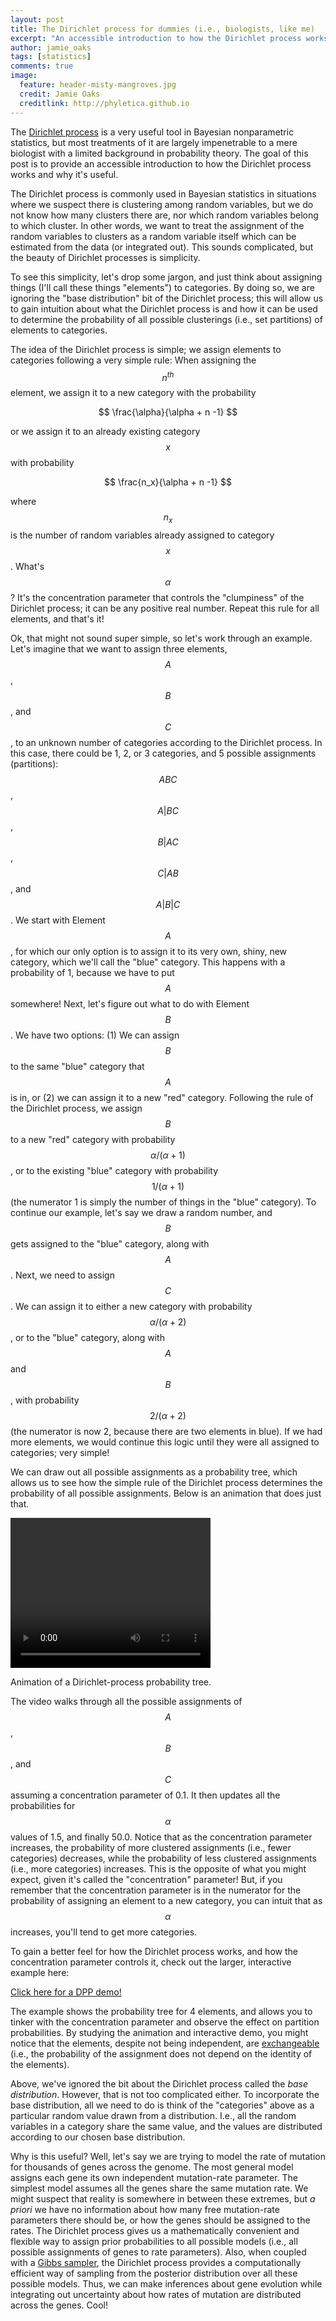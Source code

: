 ```yaml
---
layout: post
title: The Dirichlet process for dummies (i.e., biologists, like me) 
excerpt: "An accessible introduction to how the Dirichlet process works and why it's useful."
author: jamie_oaks
tags: [statistics]
comments: true
image:
  feature: header-misty-mangroves.jpg
  credit: Jamie Oaks
  creditlink: http://phyletica.github.io
---
```


The [Dirichlet process](https://en.wikipedia.org/wiki/Dirichlet_process) is a
very useful tool in Bayesian nonparametric statistics, but most treatments of
it are largely impenetrable to a mere biologist with a limited background in
probability theory.
The goal of this post is to provide an accessible introduction to how the
Dirichlet process works and why it's useful.

The Dirichlet process is commonly used in Bayesian statistics in situations
where we suspect there is clustering among random variables, but we do not know
how many clusters there are, nor which random variables belong to which
cluster.
In other words, we want to treat the assignment of the random variables to
clusters as a random variable itself which can be estimated from the data (or
integrated out).
This sounds complicated, but the beauty of Dirichlet processes is simplicity.

To see this simplicity, let's drop some jargon, and just think about assigning
things (I'll call these things "elements") to categories.
By doing so, we are ignoring the "base distribution" bit of the Dirichlet
process; this will allow us to gain intuition about what the Dirichlet process
is and how it can be used to determine the probability of all possible
clusterings (i.e., set partitions) of elements to categories.

The idea of the Dirichlet process is simple; we assign elements to categories
following a very simple rule:
When assigning the $$n^{th}$$ element, we assign it to a new category with the
probability

$$
\frac{\alpha}{\alpha + n -1}
$$

or we assign it to an already existing category $$x$$ with probability

$$
\frac{n_x}{\alpha + n -1}
$$

where $$n_x$$ is the number of random variables already assigned to category
$$x$$.
What's $$\alpha$$?
It's the concentration parameter that controls the "clumpiness" of the
Dirichlet process; it can be any positive real number.
Repeat this rule for all elements, and that's it!

Ok, that might not sound super simple, so let's work through an example.
Let's imagine that we want to assign three elements, $$A$$, $$B$$, and $$C$$,
to an unknown number of categories according to the Dirichlet process.
In this case, there could be 1, 2, or 3 categories, and 5 possible assignments
(partitions):
$$ABC$$, $$A|BC$$, $$B|AC$$, $$C|AB$$, and $$A|B|C$$.
We start with Element $$A$$, for which our only option is to assign it to its
very own, shiny, new category, which we'll call the "blue" category.
This happens with a probability of 1, because we have to put $$A$$ somewhere!
Next, let's figure out what to do with Element $$B$$.
We have two options: (1) We can assign $$B$$ to the same "blue" category that
$$A$$ is in, or (2) we can assign it to a new "red" category.
Following the rule of the Dirichlet process, we assign $$B$$ to a new "red"
category with probability $$\alpha/(\alpha+1)$$, or to the existing "blue"
category with probability $$1/(\alpha+1)$$ (the numerator 1 is simply the
number of things in the "blue" category).
To continue our example, let's say we draw a random number, and $$B$$ gets
assigned to the "blue" category, along with $$A$$.
Next, we need to assign $$C$$.
We can assign it to either a new category with probability
$$\alpha/(\alpha+2)$$, or to the "blue" category, along with $$A$$ and $$B$$,
with probability $$2/(\alpha+2)$$ (the numerator is now 2, because there are
two elements in blue).
If we had more elements, we would continue this logic until they
were all assigned to categories; very simple!

We can draw out all possible assignments as a probability tree, which allows us
to see how the simple rule of the Dirichlet process determines the probability
of all possible assignments. Below is an animation that does just that.

<video width="320" height="240" controls>
    <source src="https://raw.githubusercontent.com/joaks1/dirichlet-process-trees/master/images/dpp-3-example.mp4" type="video/mp4">
    <source src="https://raw.githubusercontent.com/joaks1/dirichlet-process-trees/master/images/dpp-3-example.ogg" type="video/ogg">
    Your browser does not support this video.
</video>
<figcaption>
    <p class="figure-caption-box">
        <span class="center-if-single-line">
            Animation of a Dirichlet-process probability tree.
        </span>
    </p>
</figcaption>

The video walks through all the possible assignments of $$A$$, $$B$$, and $$C$$
assuming a concentration parameter of 0.1. It then updates all the
probabilities for $$\alpha$$ values of 1.5, and finally 50.0.
Notice that as the concentration parameter increases, the probability of more
clustered assignments (i.e., fewer categories) decreases, while the probability
of less clustered assignments (i.e., more categories) increases.
This is the opposite of what you might expect, given it's called the
"concentration" parameter!
But, if you remember that the concentration parameter is in the numerator for
the probability of assigning an element to a new category, you can intuit that
as $$\alpha$$ increases, you'll tend to get more categories.

To gain a better feel for how the Dirichlet process works, and how the 
concentration parameter controls it, check out the larger, interactive
example here:

<div markdown="0" ><a class="btn btn-info" href="{{ site.baseurl }}/dpp-demo/">Click here for a DPP demo!</a></div>

The example shows the probability tree for 4 elements, and allows you to tinker
with the concentration parameter and observe the effect on partition
probabilities.
By studying the animation and interactive demo, you might notice that the
elements, despite not being independent, are
[exchangeable](https://en.wikipedia.org/wiki/Exchangeable_random_variables)
(i.e., the probability of the assignment does not depend on the identity of the
elements).

Above, we've ignored the bit about the Dirichlet process called the *base
distribution*.
However, that is not too complicated either.
To incorporate the base distribution, all we need to do is think of the
"categories" above as a particular random value drawn from a distribution.
I.e., all the random variables in a category share the same value, and the
values are distributed according to our chosen base distribution.

Why is this useful?
Well, let's say we are trying to model the rate of mutation for thousands
of genes across the genome.
The most general model assigns each gene its own independent mutation-rate
parameter.
The simplest model assumes all the genes share the same mutation rate.
We might suspect that reality is somewhere in between these extremes, but *a
priori* we have no information about how many free mutation-rate parameters
there should be, or how the genes should be assigned to the rates.
The Dirichlet process gives us a mathematically convenient and flexible way to
assign prior probabilities to all possible models (i.e., all possible
assignments of genes to rate parameters).
Also, when coupled with a [Gibbs
sampler](https://en.wikipedia.org/wiki/Gibbs_sampling), the Dirichlet process
provides a computationally efficient way of sampling from the posterior
distribution over all these possible models.
Thus, we can make inferences about gene evolution while integrating out
uncertainty about how rates of mutation are distributed across the genes.
Cool!

